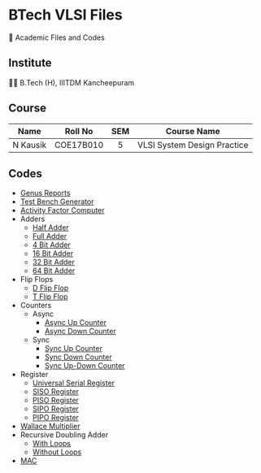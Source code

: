 # BTech VLSI Files

📖 Academic Files and Codes

## Institute

🧑‍🎓 B.Tech (H), IIITDM Kancheepuram

## Course

|    Name    |   Roll No   | SEM |         Course Name         |
| :--------: | :---------: | :-: | :-------------------------: |
|  N Kausik  |  COE17B010  |  5  | VLSI System Design Practice |

## Codes

 - [Genus Reports](Assignments/GenusReports/)
 - [Test Bench Generator](Projects/TestBenchGen/)
 - [Activity Factor Computer](Projects/ActivityFactorComputer/)
 - Adders
    - [Half Adder](Codes/Adders/HalfAdder.v)
    - [Full Adder](Codes/Adders/FullAdder.v)
    - [4 Bit Adder](Codes/Adders/4BitAdder.v)
    - [16 Bit Adder](Codes/Adders/16BitAdder.v)
    - [32 Bit Adder](Codes/Adders/32BitAdder.v)
    - [64 Bit Adder](Codes/Adders/64BitAdder.v)
 - Flip Flops
    - [D Flip Flop](Codes/FlipFlops/DFF/DFF.v)
    - [T Flip Flop](Codes/FlipFlops/TFF/TFF.v)
 - Counters
    - Async
        - [Async Up Counter](Codes/Counters/Async/UpASync.v)
        - [Async Down Counter](Codes/Counters/Async/DownASync.v)
    - Sync
        - [Sync Up Counter](Codes/Counters/Sync/Up/UpSync.v)
        - [Sync Down Counter](Codes/Counters/Sync/Down/DownSync.v)
        - [Sync Up-Down Counter](Codes/Counters/Sync/Combined/UpDownSync.v)
 - Register
    - [Universal Serial Register](Codes/Register/USR.v)
    - [SISO Register](Codes/Register/SR_SISO.v)
    - [PISO Register](Codes/Register/SR_PISO.v)
    - [SIPO Register](Codes/Register/SR_SIPO.v)
    - [PIPO Register](Codes/Register/SR_PIPO.v)
 - [Wallace Multiplier](Codes/WallaceMultiplier/WallaceMultiplier.v)
 - Recursive Doubling Adder
    - [With Loops](Codes/RecursiveDoubling/Loops/RecursiveDoubling.v)
    - [Without Loops](Codes/RecursiveDoubling/NoLoops/RecursiveDoubling.v)
 - [MAC](Codes/MAC/NonDuplicates/MAC_16Bit.v)
